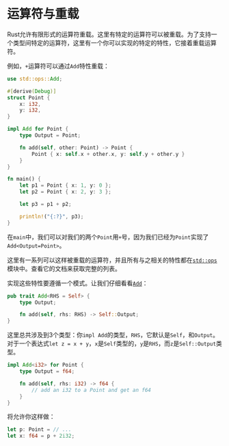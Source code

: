 # 运算符与重载
Rust允许有限形式的运算符重载。这里有特定的运算符可以被重载。为了支持一个类型间特定的运算符，这里有一个你可以实现的特定的特性，它接着重载运算符。

例如，`+`运算符可以通过`Add`特性重载：

```rust
use std::ops::Add;

#[derive(Debug)]
struct Point {
    x: i32,
    y: i32,
}

impl Add for Point {
    type Output = Point;

    fn add(self, other: Point) -> Point {
        Point { x: self.x + other.x, y: self.y + other.y }
    }
}

fn main() {
    let p1 = Point { x: 1, y: 0 };
    let p2 = Point { x: 2, y: 3 };

    let p3 = p1 + p2;

    println!("{:?}", p3);
}
```

在`main`中，我们可以对我们的两个`Point`用`+`号，因为我们已经为`Point`实现了`Add<Output=Point>`。

这里有一系列可以这样被重载的运算符，并且所有与之相关的特性都在[`std::ops`](http://doc.rust-lang.org/nightly/std/ops/)模块中。查看它的文档来获取完整的列表。

实现这些特性要遵循一个模式。让我们仔细看看[`Add`](http://doc.rust-lang.org/nightly/std/ops/trait.Add.html)：

```rust
pub trait Add<RHS = Self> {
    type Output;

    fn add(self, rhs: RHS) -> Self::Output;
}
```

这里总共涉及到3个类型：你`impl Add`的类型，`RHS`，它默认是`Self`，和`Output`。对于一个表达式`let z = x + y`，`x`是`Self`类型的，`y`是`RHS`，而`z`是`Self::Output`类型。

```rust
impl Add<i32> for Point {
    type Output = f64;

    fn add(self, rhs: i32) -> f64 {
        // add an i32 to a Point and get an f64
    }
}
```

将允许你这样做：

```rust
let p: Point = // ...
let x: f64 = p + 2i32;
```
